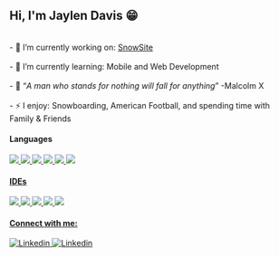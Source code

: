<h2>
    Hi, I'm Jaylen Davis 😁
 </h2>
 <p>
    <br>
    - 🔭 I’m currently working on: <a href="https://github.com/JxChillin/snowsite" target="_blank">SnowSite</a> 
<!--     and <a href="https://github.com/JxChillin/Discord-Nickname-Bot" target="_blank">Discord Bot</a>  -->
    </br>
    <br>
    - 🌱 I’m currently learning: Mobile and Web Development
    </br>
    <br>
    - 📝 “<em>A man who stands for nothing will fall for anything</em>” -Malcolm X
    </br>
    <br>
    - ⚡ I enjoy: Snowboarding, American Football, and spending time with Family & Friends
    </br>
 </p>
 </p>
 <h4>
    Languages
 </h4>
 <a href="https://www.w3schools.com/java/" target="_blank"><img src="https://img.shields.io/badge/Java-f89820.svg?style=for-the-badge"/> 
 <a href="https://www.w3schools.com/python/" target="_blank"><img src="https://img.shields.io/badge/Python-3776ab.svg?style=for-the-badge&logo=Python&logoColor=white"/> 
 <a href="https://www.w3schools.com/html/" target="_blank"><img src="https://img.shields.io/badge/Html-e34f26.svg?style=for-the-badge&logo=html5&logoColor=white"/> 
 <a href="https://www.w3schools.com/css/" target="_blank"><img src="https://img.shields.io/badge/CSS-1572b6.svg?style=for-the-badge&logo=css3&logoColor=white"/> 
 <a href="https://www.w3schools.com/cs/" target="_blank"><img src="https://img.shields.io/badge/C%20Sharp-239120.svg?style=for-the-badge&logo=c-sharp&logoColor=white"/>
 <a href="https://docs.swift.org/swift-book/" target="_blank"><img src="https://img.shields.io/badge/Swift-f05138.svg?style=for-the-badge&logo=swift&logoColor=white"/> 
 <h4>
    IDEs
 </h4>
 <a href="https://code.visualstudio.com/" target="_blank"><img src="https://img.shields.io/badge/VS%20Code-0078d7.svg?style=for-the-badge&logo=visual-studio-code&logoColor=white"/> 
 <a href="https://visualstudio.microsoft.com/" target="_blank"><img src="https://img.shields.io/badge/Visual%20Studio-5c2d91.svg?style=for-the-badge&logo=visual-studio&logoColor=white"/> 
 <a href="https://developer.android.com/studio" target="_blank"><img src="https://img.shields.io/badge/Android%20Studio-3ddc84.svg?style=for-the-badge&logo=android-studio&logoColor=white"/>
 <a href="https://developer.apple.com/xcode/" target="_blank"><img src="https://img.shields.io/badge/Xcode-147efb.svg?style=for-the-badge&logo=xcode&logoColor=white"/>
 <a href="https://developer.apple.com/xcode/" target="_blank"><img src="https://img.shields.io/badge/Netbeans-1b6ac6.svg?style=for-the-badge&logo=apache-netbeans-ide&logoColor=white"/>
 <h4>
    Connect with me:  
 </h4>
 <a href="https://linkedin.com/in/jdavis400" target="_blank"><img src="https://img.shields.io/badge/linkedin-0a66c2.svg?&style=for-the-badge&logo=linkedin&logoColor=white" alt="Linkedin"/>
 <a href="mailto: Jaylend10@gmail.com?"><img src="https://img.shields.io/badge/Gmail-ea4335.svg?&style=for-the-badge&logo=gmail&logoColor=white" alt="Linkedin"/>
   
